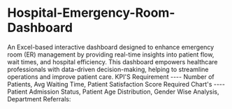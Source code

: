 # Hospital-Emergency-Room-Dashboard
An Excel-based interactive dashboard designed to enhance emergency room (ER) management by providing real-time insights into patient flow, wait times, and hospital efficiency. This dashboard empowers healthcare professionals with data-driven decision-making, helping to streamline operations and improve patient care.
KPI'S Requirement ----  Number of Patients, Avg Waiting Time, Patient Satisfaction Score
Required Chart's  ----  Patient Admission Status, Patient Age Distribution, Gender Wise Analysis, Department Referrals:
